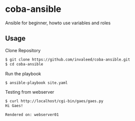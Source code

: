 # coba-ansible
Ansible for beginner, howto use variables and roles

## Usage

Clone Repository

```bash
$ git clone https://github.com/invaleed/coba-ansible.git
$ cd coba-ansible
```

Run the playbook
```bash
$ ansible-playbook site.yaml
```

Testing from webserver

```bash
$ curl http://localhost/cgi-bin/gaes/gaes.py     
Hi Gaes!

Rendered on: webserver01
```
